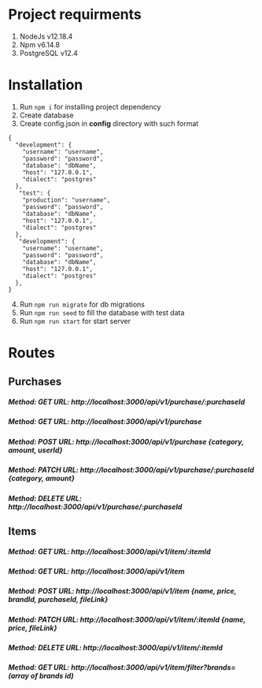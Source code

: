 # Project requirments
1. NodeJs v12.18.4
2. Npm v6.14.8
3. PostgreSQL v12.4
# Installation
1. Run ```npm i``` for installing project dependency
2. Create database
3. Create config.json in **config** directory with such format 
```
{
  "development": {
    "username": "username",
    "password": "password",
    "database": "dbName",
    "host": "127.0.0.1",
    "dialect": "postgres"
  },
   "test": {
    "production": "username",
    "password": "password",
    "database": "dbName",
    "host": "127.0.0.1",
    "dialect": "postgres"
  },
   "development": {
    "username": "username",
    "password": "password",
    "database": "dbName",
    "host": "127.0.0.1",
    "dialect": "postgres"
  },
}
```
4. Run ```npm run migrate``` for db migrations
5. Run ```npm run seed``` to fill the database with test data
6. Run ```npm run start``` for start server

# Routes
## Purchases

##### Method: GET URL: http://localhost:3000/api/v1/purchase/:purchaseId
##### Method: GET URL: http://localhost:3000/api/v1/purchase 
##### Method: POST URL: http://localhost:3000/api/v1/purchase {category, amount, userId}
##### Method: PATCH URL: http://localhost:3000/api/v1/purchase/:purchaseId {category, amount}
##### Method: DELETE URL: http://localhost:3000/api/v1/purchase/:purchaseId

## Items
##### Method: GET URL: http://localhost:3000/api/v1/item/:itemId
##### Method: GET URL: http://localhost:3000/api/v1/item 
##### Method: POST URL: http://localhost:3000/api/v1/item {name, price, brandId, purchaseId, fileLink}
##### Method: PATCH URL: http://localhost:3000/api/v1/item/:itemId {name, price, fileLink}
##### Method: DELETE URL: http://localhost:3000/api/v1/item/:itemId
##### Method: GET URL: http://localhost:3000/api/v1/item/filter?brands= (array of brands id)